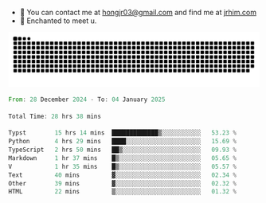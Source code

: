 - 📧 You can contact me at hongjr03@gmail.com and find me at [jrhim.com](https://jrhim.com/)
- 💜 Enchanted to meet u.

![snake_animation](https://raw.githubusercontent.com/hongjr03/hongjr03/output/github-contribution-grid-snake.svg)

<!--START_SECTION:waka-->

```rust
From: 28 December 2024 - To: 04 January 2025

Total Time: 28 hrs 38 mins

Typst        15 hrs 14 mins  █████████████▒░░░░░░░░░░░   53.23 %
Python       4 hrs 29 mins   ████░░░░░░░░░░░░░░░░░░░░░   15.69 %
TypeScript   2 hrs 50 mins   ██▒░░░░░░░░░░░░░░░░░░░░░░   09.93 %
Markdown     1 hr 37 mins    █▒░░░░░░░░░░░░░░░░░░░░░░░   05.65 %
V            1 hr 35 mins    █▒░░░░░░░░░░░░░░░░░░░░░░░   05.57 %
Text         40 mins         ▓░░░░░░░░░░░░░░░░░░░░░░░░   02.34 %
Other        39 mins         ▓░░░░░░░░░░░░░░░░░░░░░░░░   02.32 %
HTML         22 mins         ▒░░░░░░░░░░░░░░░░░░░░░░░░   01.32 %
```

<!--END_SECTION:waka-->
